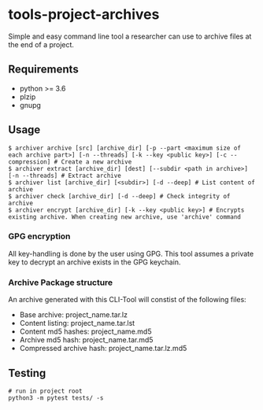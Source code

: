 # tools-project-archives

Simple and easy command line tool a researcher can use to archive files at the end of a project.

## Requirements

- python >= 3.6
- plzip
- gnupg

## Usage

```
$ archiver archive [src] [archive_dir] [-p --part <maximum size of each archive part>] [-n --threads] [-k --key <public key>] [-c --compression] # Create a new archive
$ archiver extract [archive_dir] [dest] [--subdir <path in archive>] [-n --threads] # Extract archive
$ archiver list [archive_dir] [<subdir>] [-d --deep] # List content of archive
$ archiver check [archive_dir] [-d --deep] # Check integrity of archive
$ archiver encrypt [archive_dir] [-k --key <public key>] # Encrypts existing archive. When creating new archive, use 'archive' command
```

### GPG encryption

All key-handling is done by the user using GPG. This tool assumes a private key to decrypt an archive exists in the GPG keychain.

### Archive Package structure

An archive generated with this CLI-Tool will constist of the following files:

- Base archive: project_name.tar.lz
- Content listing: project_name.tar.lst
- Content md5 hashes: project_name.md5
- Archive md5 hash: project_name.tar.md5
- Compressed archive hash: project_name.tar.lz.md5

## Testing

```
# run in project root
python3 -m pytest tests/ -s
```
